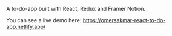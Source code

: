 A to-do-app built with React, Redux and Framer Notion.

You can see a live demo here: https://omersakmar-react-to-do-app.netlify.app/
